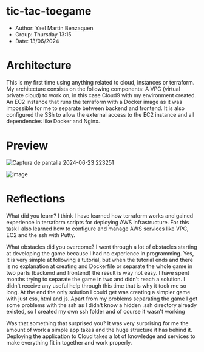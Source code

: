 # tic-tac-toegame
- Author: Yael Martin Benzaquen
- Group: Thursday 13:15
- Date: 13/06/2024

# Architecture
This is my first time using anything related to cloud, instances or terraform. My architecture consists on the following components:
A VPC (virtual private cloud) to work on, in this case Cloud9 with my environment created. An EC2 instance that runs the terraform with a Docker image as it was impossible for me to separate between backend and frontend. It is also configured the SSh to allow the external access to the EC2 instance and all dependencies like Docker and Nginx.

# Preview
![Captura de pantalla 2024-06-23 223251](https://github.com/yaelitamb/tic-tac-toegame/assets/125252183/5de0a913-e77a-4b1c-9eba-bc912a9652a0)

![image](https://github.com/yaelitamb/tic-tac-toegame/assets/125252183/424a71aa-12e3-4f47-aecd-c4adb649f145)


# Reflections

What did you learn? 
I think I have learned how terraform works and gained experience in terraform scripts for deploying AWS infrastructure. For this task I also learned how to configure and manage AWS services like VPC, EC2 and the ssh with Putty. 

What obstacles did you overcome? 
I went through a lot of obstacles starting at developing the game because I had no experience in programming. Yes, it is very simple at following a tutorial, but when the tutorial ends and there is no explanation at creating and Dockerfile or separate the whole game in two parts (backend and frontend) the result is way not easy. I have spent months trying to separate the game in two and didn't reach a solution. I didn't receive any useful help through this time that is why it took me so long. At the end the only solution I could get was creating a simpler game with just css, html and js.
Apart from my problems separating the game I got some problems with the ssh as I didn't know a hidden .ssh directory already existed, so I created my own ssh folder and of course it wasn't working

Was that something that surprised you? 
It was very surprising for me the amount of work a simple app takes and the huge structure it has behind it. Deploying the application to Cloud takes a lot of knowledge and services to make everything fit in together and work properly.
